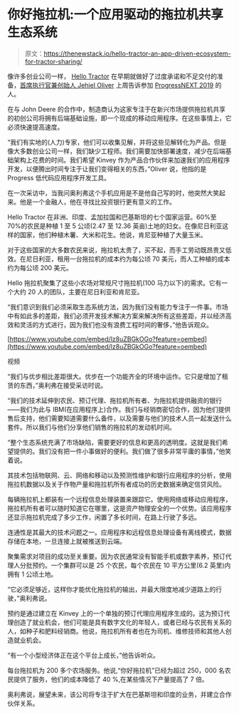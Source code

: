 # 你好拖拉机:一个应用驱动的拖拉机共享生态系统

> 原文：<https://thenewstack.io/hello-tractor-an-app-driven-ecosystem-for-tractor-sharing/>

像许多创业公司一样， [Hello Tractor](https://www.hellotractor.com/home) 在早期就做好了过度承诺和不足交付的准备，[首席执行官兼创始人 Jehiel Oliver](https://www.linkedin.com/in/jehiel/) 上周告诉参加 [ProgressNEXT 2019](https://www.progress.com/next) 的人。

在与 John Deere 的合作中，制造商认为这家专注于在新兴市场提供拖拉机共享的初创公司将拥有后端基础设施，即一个现成的移动应用程序。在这些事情上，它必须快速提高速度。

“我们有实地的(人力)专家，他们可以收集见解，并将这些见解转化为产品。但是像大多数创业公司一样，我们缺少工程师。我们需要加快部署速度，减少在后端基础架构上花费的时间。我们希望 Kinvey 作为产品合作伙伴来加速我们的应用程序开发，以便腾出时间专注于让我们变得相关的东西，”Oliver 说，他指的是 Progress 低代码应用程序开发工具。

在一次采访中，当我问奥利弗这个手机应用是不是他自己写的时，他突然大笑起来。他是一个金融人，他在寻找比投资银行更有意义的工作。

Hello Tractor 在非洲、印度、孟加拉国和巴基斯坦的七个国家运营。60%至 70%的农民是种植 1 至 5 公顷(2.47 至 12.36 英亩)土地的妇女。在像尼日利亚这样的国家，他们种植木薯、大米和花生。他说，肯尼亚种植了大量玉米。

对于这些国家的大多数农民来说，拖拉机太贵了，买不起，而手工劳动既昂贵又低效。在尼日利亚，租用一台拖拉机的成本约为每公顷 70 美元，而人工种植的成本约为每公顷 200 美元。

Hello 拖拉机聚集了这些小农场对常规尺寸拖拉机(100 马力以下)的需求。它有一个大约 20 人的团队，主要在尼日利亚和肯尼亚。

“我们意识到我们必须采取生态系统方法，因为我们没有能力专注于一件事。市场中有如此多的差距，我们必须开发技术解决方案来解决所有这些差距，并以经济高效和灵活的方式进行，因为我们也没有浪费工程时间的奢侈，”他告诉观众。

[https://www.youtube.com/embed/lz8uZBGkOGo?feature=oembed](https://www.youtube.com/embed/lz8uZBGkOGo?feature=oembed)

视频

“我们与优步相比差距很大。优步在一个功能齐全的环境中运作。它只是增加了租赁的东西，”奥利弗在接受采访时说。

“我们的技术延伸到农民、预订代理、拖拉机所有者、为拖拉机提供融资的银行——我们为此与 IBM(在应用程序上)合作。我们与经销商密切合作，因为他们提供售后支持，他们需要知道需要什么备件，以及需要与他们的技术人员一起发送什么套件。所以我们与他们分享他们销售的拖拉机的发动机时间。

“整个生态系统充满了市场缺陷，需要更好的信息和更高的透明度。这就是我们希望提供的。我们没有把一件小事做好的便利。我们做了很多非常平庸的事情，”他笑着说。

其技术包括物联网、云、网络和移动以及预测性维护和银行应用程序的分析，使用拖拉机数据以及关于作物产量和拖拉机所有者成功的历史数据来确定信贷风险。

每辆拖拉机上都装有一个远程信息处理装置来跟踪它。使用网络或移动应用程序，拖拉机所有者可以随时知道它在哪里，这是资产物理安全的一个优势。该应用程序还显示拖拉机完成了多少工作，闲置了多长时间，在路上行驶了多远。

连通性是其最大的技术问题之一。应用程序和远程信息处理设备有离线模式，数据存储在本地，一旦连接上就被推送到云端。

聚集需求对项目的成功至关重要。因为农民通常没有智能手机或数字素养，预订代理人分批预约。一个集群可以是 25 个农民，每个农民在 10 平方公里(6.2 英里)内拥有 1 公顷土地。

“它必须足够近，这样你才能优化拖拉机的输出，并最大限度地减少道路上的行驶，”奥利弗说。

预约是通过建立在 Kinvey 上的一个单独的预订代理应用程序生成的。这为预订代理创造了就业机会，他们可能是具有数字文化的年轻人，或者已经与农民有关系的人，如种子和肥料经销商。他说，拖拉机所有者也在为司机、维修技师和其他人创造就业机会。

“有一个小型经济体正在这个平台上成长，”他告诉听众。

每台拖拉机为 200 多个农场服务。他说,“你好拖拉机”已经为超过 250，000 名农民提供了服务，他们的成本降低了 40 %,在某些情况下产量提高了 7 倍。

奥利弗说，展望未来，该公司将专注于扩大在巴基斯坦和印度的业务，并建立合作伙伴关系。

<svg xmlns:xlink="http://www.w3.org/1999/xlink" viewBox="0 0 68 31" version="1.1"><title>Group</title> <desc>Created with Sketch.</desc></svg>